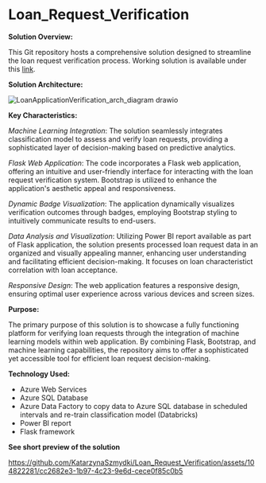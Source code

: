 # Loan_Request_Verification



**Solution Overview:**

This Git repository hosts a comprehensive solution designed to streamline the loan request verification process. Working solution is available under this [link](https://loanapplicationverification.azurewebsites.net/).

**Solution Architecture:**


![LoanApplicationVerification_arch_diagram drawio](https://github.com/KatarzynaSzmydki/Loan_Request_Verification/assets/104822281/62a2f785-a921-4cc4-ae96-1824694d5fce)


**Key Characteristics:**

_Machine Learning Integration_: The solution seamlessly integrates classification model to assess and verify loan requests, providing a sophisticated layer of decision-making based on predictive analytics.

_Flask Web Application_: The code incorporates a Flask web application, offering an intuitive and user-friendly interface for interacting with the loan request verification system. Bootstrap is utilized to enhance the application's aesthetic appeal and responsiveness.

_Dynamic Badge Visualization_: The application dynamically visualizes verification outcomes through badges, employing Bootstrap styling to intuitively communicate results to end-users.

_Data Analysis and Visualization_: Utilizing Power BI report available as part of Flask application, the solution presents processed loan request data in an organized and visually appealing manner, enhancing user understanding and facilitating efficient decision-making. It focuses on loan characteristict correlation with loan acceptance.

_Responsive Design_: The web application features a responsive design, ensuring optimal user experience across various devices and screen sizes.


**Purpose:**

The primary purpose of this solution is to showcase a fully functioning platform for verifying loan requests through the integration of machine learning models within web application. By combining Flask, Bootstrap, and machine learning capabilities, the repository aims to offer a sophisticated yet accessible tool for efficient loan request decision-making.

**Technology Used:**

- Azure Web Services
- Azure SQL Database
- Azure Data Factory to copy data to Azure SQL database in scheduled intervals and re-train classification model (Databricks)
- Power BI report
- Flask framework


**See short preview of the solution**


https://github.com/KatarzynaSzmydki/Loan_Request_Verification/assets/104822281/cc2682e3-1b97-4c23-9e6d-cece0f85c0b5







